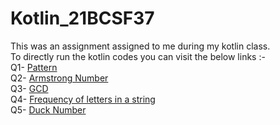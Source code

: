 # Kotlin_21BCSF37
This was an assignment assigned to me during my kotlin class. <br>
To directly run the kotlin codes you can visit the below links :-<br>
Q1- [Pattern](https://pl.kotl.in/3aL9iKeKC?from=1&to=17)<br>
Q2- [Armstrong Number](https://pl.kotl.in/nzj2xrmaL?from=19&to=32)<br>
Q3- [GCD](https://pl.kotl.in/tR_tME9kt?from=34&to=48)<br>
Q4- [Frequency of letters in a string](https://pl.kotl.in/enrhHPQ8p?from=51&to=61)<br>
Q5- [Duck Number](https://pl.kotl.in/K0d6oCG4O?from=62&to=78)<br>
